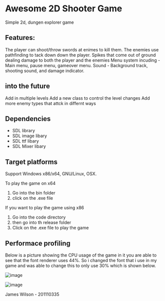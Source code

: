 <!-- ABOUT THE PROJECT -->
#  Awesome 2D Shooter Game

<!-- A screenshot of your game would be nice here... -->
Simple 2d, dungen explorer game


## Features:
The player can shoot/throw swords at enimes to kill them.
The enemies use pathfinding to tack down down the player.
Spikes that come out of ground dealing damage to both the player and the enemies
Menu system incuding - Main menu, pause menu, gameover menu.
Sound - Background track, shooting sound, and damage indicator.

## into the future
Add in multiple levels
Add a new class to control the level changes
Add more enemy types that attck in differnt ways

## Dependencies
* SDL library
* SDL image libary
* SDL ttf libary
* SDL Mixer libary

## Target platforms
Support Windows x86/x64, GNU/Linux, OSX.

To play the game on x64
1) Go into the bin folder
2) click on the .exe file

If you want to play the game using x86
1) Go into the code directory
2) then go into th release folder 
3) Click on the .exe file to play the game






## Performace profiling 

Below is a picture showing the CPU usage of the game in it you are able to see that the font renderer uses 44%. So i changed the font that i use in my game and was able to change this to only use 30% which is shown below.

![image](https://user-images.githubusercontent.com/71771303/144953298-d31ae096-07ea-4888-af96-2772a258fd34.png)

![image](https://user-images.githubusercontent.com/71771303/148455894-719aa5bb-acc7-40d5-a113-f4d39793054e.png)
















James Wilson - 201110335
